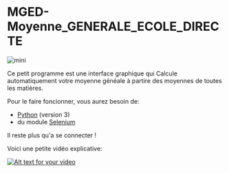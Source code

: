# MGED-Moyenne_GENERALE_ECOLE_DIRECTE

![mini](https://user-images.githubusercontent.com/60709615/112749565-6755c100-8fc3-11eb-9743-865794acb985.jpg)

Ce petit programme est une interface graphique qui Calcule automatiquement votre moyenne généale à partire des moyennes de toutes les matières.

Pour le faire foncionner, vous aurez besoin de:
* [Python](https://www.python.org/) (version 3)
* du module [Selenium](https://selenium-python.readthedocs.io/installation.html)

Il reste plus qu'a se connecter !

Voici une petite vidéo explicative:

[![Alt text for your video](https://img.youtube.com/vi/MChau9UFr2E/0.jpg)](https://www.youtube.com/watch?v=MChau9UFr2E)
